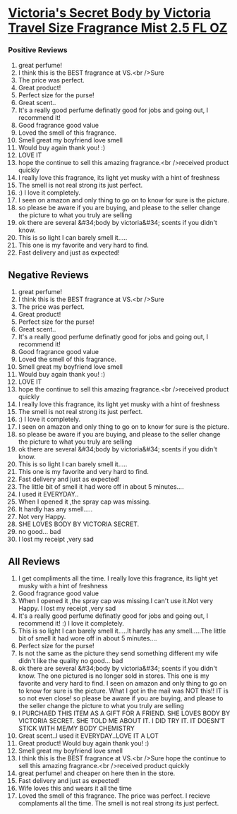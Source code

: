 # [Victoria&#x27;s Secret Body by Victoria Travel Size Fragrance Mist 2.5 FL OZ](https://products.checkmycream.com/products/Victoria&#x27;s-Secret-Body-by-Victoria-Travel-Size-Fragrance-Mist-2.5-FL-OZ.html)

### Positive Reviews

<ol>
      <li>great perfume!</li>
      <li>I think this is the BEST fragrance at VS.&lt;br /&gt;Sure</li>
      <li>The price was perfect.</li>
      <li>Great product!</li>
      <li>Perfect size for the purse!</li>
      <li>Great scent..</li>
      <li>It&#x27;s a really good perfume definatly good for jobs and going out, I recommend it!</li>
      <li>Good fragrance good value</li>
      <li>Loved the smell of this fragrance.</li>
      <li>Smell great my boyfriend love smell</li>
      <li>Would buy again thank you! :)</li>
      <li>LOVE IT</li>
      <li>hope the continue to sell this amazing fragrance.&lt;br /&gt;received product quickly</li>
      <li>I really love this fragrance, its light yet musky with a hint of freshness</li>
      <li>The smell is not real strong its just perfect.</li>
      <li>:) I love it completely.</li>
      <li>I seen on amazon and only thing to go on to know for sure is the picture.</li>
      <li>so please be aware if you are buying, and please to the seller change the picture to what you truly are selling</li>
      <li>ok there are several &amp;#34;body by victoria&amp;#34; scents if you didn&#x27;t know.</li>
      <li>This is so light I can barely smell it.....</li>
      <li>This one is my favorite and very hard to find.</li>
      <li>Fast delivery and just as expected!</li>
</ol>


<h2>Negative Reviews</h2>
<ol>
<li> great perfume!</li>
<li> I think this is the BEST fragrance at VS.&lt;br /&gt;Sure</li>
<li> The price was perfect.</li>
<li> Great product!</li>
<li> Perfect size for the purse!</li>
<li> Great scent..</li>
<li> It&#x27;s a really good perfume definatly good for jobs and going out, I recommend it!</li>
<li> Good fragrance good value</li>
<li> Loved the smell of this fragrance.</li>
<li> Smell great my boyfriend love smell</li>
<li> Would buy again thank you! :)</li>
<li> LOVE IT</li>
<li> hope the continue to sell this amazing fragrance.&lt;br /&gt;received product quickly</li>
<li> I really love this fragrance, its light yet musky with a hint of freshness</li>
<li> The smell is not real strong its just perfect.</li>
<li> :) I love it completely.</li>
<li> I seen on amazon and only thing to go on to know for sure is the picture.</li>
<li> so please be aware if you are buying, and please to the seller change the picture to what you truly are selling</li>
<li> ok there are several &amp;#34;body by victoria&amp;#34; scents if you didn&#x27;t know.</li>
<li> This is so light I can barely smell it.....</li>
<li> This one is my favorite and very hard to find.</li>
<li> Fast delivery and just as expected!</li>
<li> The little bit of smell it had wore off in about 5 minutes....</li>
<li> I used it EVERYDAY..</li>
<li> When I opened it ,the spray cap was missing.</li>
<li> It hardly has any smell.....</li>
<li> Not very Happy.</li>
<li> SHE LOVES BODY BY VICTORIA SECRET.</li>
<li> no good... bad</li>
<li> I lost my receipt ,very sad</li>
</ol>

<h2>All Reviews</h2>

<ol>
    <li> I get compliments all the time. I really love this fragrance, its light yet musky with a hint of freshness</li>
    <li> Good fragrance good value</li>
    <li> When I opened it ,the spray cap was missing.I can&#x27;t use it.Not very Happy. I lost my receipt ,very sad</li>
    <li> It&#x27;s a really good perfume definatly good for jobs and going out, I recommend it! :) I love it completely.</li>
    <li> This is so light I can barely smell it.....It hardly has any smell.....The little bit of smell it had wore off in about 5 minutes....</li>
    <li> Perfect size for the purse!</li>
    <li> Is not the same as the picture they send something different my wife didn&#x27;t like the quality no good... bad</li>
    <li> ok there are several &amp;#34;body by victoria&amp;#34; scents if you didn&#x27;t know. The one pictured is no longer sold in stores. This one is my favorite and very hard to find. I seen on amazon and only thing to go on to know for sure is the picture. What I got in the mail was NOT this!! IT is so not even close! so please be aware if you are buying, and please to the seller change the picture to what you truly are selling</li>
    <li> I PURCHAED THIS ITEM AS A GIFT FOR A FRIEND. SHE LOVES BODY BY VICTORIA SECRET. SHE TOLD ME ABOUT IT. I DID TRY IT. IT DOESN&#x27;T STICK WITH ME/MY BODY CHEMISTRY</li>
    <li> Great scent..I used it EVERYDAY..LOVE IT A LOT</li>
    <li> Great product! Would buy again thank you! :)</li>
    <li> Smell great my boyfriend love smell</li>
    <li> I think this is the BEST fragrance at VS.&lt;br /&gt;Sure hope the continue to sell this amazing fragrance.&lt;br /&gt;received product quickly</li>
    <li> great perfume! and cheaper on here then in the store.</li>
    <li> Fast delivery and just as expected!</li>
    <li> Wife loves this and wears it all the time</li>
    <li> Loved the smell of this fragrance. The price was perfect. I recieve complaments all the time. The smell is not real strong its just perfect.</li>
</ol>




